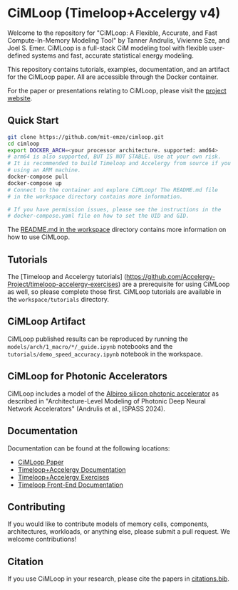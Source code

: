 # CiMLoop (Timeloop+Accelergy v4)

Welcome to the repository for "CiMLoop: A Flexible, Accurate, and Fast
Compute-In-Memory Modeling Tool" by Tanner Andrulis, Vivienne Sze, and Joel S.
Emer. CiMLoop is a full-stack CiM modeling tool with flexible user-defined
systems and fast, accurate statistical energy modeling.

This repository contains tutorials, examples, documentation, and an artifact for
the CiMLoop paper. All are accessible through the Docker container.

For the paper or presentations relating to CiMLoop, please visit the [project website](https://emze.csail.mit.edu/cimloop).

## Quick Start

```bash
git clone https://github.com/mit-emze/cimloop.git
cd cimloop
export DOCKER_ARCH=<your processor architecture. supported: amd64>
# arm64 is also supported, BUT IS NOT STABLE. Use at your own risk.
# It is recommended to build Timeloop and Accelergy from source if you're
# using an ARM machine.
docker-compose pull
docker-compose up
# Connect to the container and explore CiMLoop! The README.md file
# in the workspace directory contains more information.

# If you have permission issues, please see the instructions in the
# docker-compose.yaml file on how to set the UID and GID.
```

The [README.md in the workspace](workspace/README.md) directory contains more
information on how to use CiMLoop.

## Tutorials
The [Timeloop and Accelergy tutorials]
(https://github.com/Accelergy-Project/timeloop-accelergy-exercises) are a
prerequisite for using CiMLoop as well, so please complete those first. CiMLoop
tutorials are available in the `workspace/tutorials` directory.

## CiMLoop Artifact
CiMLoop published results can be reproduced by running the
`models/arch/1_macro/*/_guide.ipynb` notebooks and the
`tutorials/demo_speed_accuracy.ipynb` notebook in the workspace.

## CiMLoop for Photonic Accelerators
CiMLoop includes a model of the [Albireo silicon photonic
accelerator](workspace/models/arch/1_macro/albireo_isca_2021) as described in
"Architecture-Level Modeling of Photonic Deep Neural Network Accelerators"
(Andrulis et al., ISPASS 2024).

## Documentation
Documentation can be found at the following locations:

- [CiMLoop Paper](CiMLoop.pdf)
- [Timeloop+Accelergy Documentation](https://timeloop.csail.mit.edu/)
- [Timeloop+Accelergy Exercises](https://github.com/Accelergy-Project/timeloop-accelergy-exercises)
- [Timeloop Front-End Documentation](https://accelergy-project.github.io/timeloopfe/)

## Contributing
If you would like to contribute models of memory cells, components,
architectures, workloads, or anything else, please submit a pull request. We
welcome contributions!

## Citation
If you use CiMLoop in your research, please cite the papers in
[citations.bib](citations.bib).

